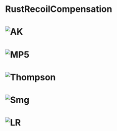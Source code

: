 # RustRecoilCompensation
# <img alt="AK" src="![image](https://user-images.githubusercontent.com/32984127/158243649-d73eeaf6-89be-4a0a-b764-194f8e66fda7.png)">
# <img alt="MP5" src="![image](https://user-images.githubusercontent.com/32984127/158243739-960351f7-fe99-4ef9-bc0d-ee58519be12d.png)">
# <img alt="Thompson" src="![image](https://user-images.githubusercontent.com/32984127/158243776-0582a28f-5dfe-436e-8e7a-cd39a9d52bc6.png)">
# <img alt="Smg" src="![image](https://user-images.githubusercontent.com/32984127/158243902-c4857988-a991-41ee-9506-19d3af140840.png)">
# <img alt="LR" src="!![image](https://user-images.githubusercontent.com/32984127/158243822-e6542335-3873-4748-aef7-62b9feaf1f28.png)">
